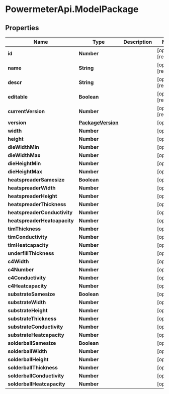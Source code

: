 # PowermeterApi.ModelPackage

## Properties

Name | Type | Description | Notes
------------ | ------------- | ------------- | -------------
**id** | **Number** |  | [optional] [readonly] 
**name** | **String** |  | [optional] [readonly] 
**descr** | **String** |  | [optional] [readonly] 
**editable** | **Boolean** |  | [optional] [readonly] 
**currentVersion** | **Number** |  | [optional] [readonly] 
**version** | [**PackageVersion**](PackageVersion.md) |  | [optional] 
**width** | **Number** |  | [optional] 
**height** | **Number** |  | [optional] 
**dieWidthMin** | **Number** |  | [optional] 
**dieWidthMax** | **Number** |  | [optional] 
**dieHeightMin** | **Number** |  | [optional] 
**dieHeightMax** | **Number** |  | [optional] 
**heatspreaderSamesize** | **Boolean** |  | [optional] 
**heatspreaderWidth** | **Number** |  | [optional] 
**heatspreaderHeight** | **Number** |  | [optional] 
**heatspreaderThickness** | **Number** |  | [optional] 
**heatspreaderConductivity** | **Number** |  | [optional] 
**heatspreaderHeatcapacity** | **Number** |  | [optional] 
**timThickness** | **Number** |  | [optional] 
**timConductivity** | **Number** |  | [optional] 
**timHeatcapacity** | **Number** |  | [optional] 
**underfillThickness** | **Number** |  | [optional] 
**c4Width** | **Number** |  | [optional] 
**c4Number** | **Number** |  | [optional] 
**c4Conductivity** | **Number** |  | [optional] 
**c4Heatcapacity** | **Number** |  | [optional] 
**substrateSamesize** | **Boolean** |  | [optional] 
**substrateWidth** | **Number** |  | [optional] 
**substrateHeight** | **Number** |  | [optional] 
**substrateThickness** | **Number** |  | [optional] 
**substrateConductivity** | **Number** |  | [optional] 
**substrateHeatcapacity** | **Number** |  | [optional] 
**solderballSamesize** | **Boolean** |  | [optional] 
**solderballWidth** | **Number** |  | [optional] 
**solderballHeight** | **Number** |  | [optional] 
**solderballThickness** | **Number** |  | [optional] 
**solderballConductivity** | **Number** |  | [optional] 
**solderballHeatcapacity** | **Number** |  | [optional] 


